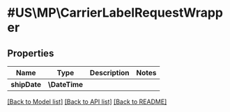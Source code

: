 # #US\MP\CarrierLabelRequestWrapper

## Properties

Name | Type | Description | Notes
------------ | ------------- | ------------- | -------------
**shipDate** | **\DateTime** |  |


[[Back to Model list]](../) [[Back to API list]](../../Api/US/MP) [[Back to README]](../../README.md)
